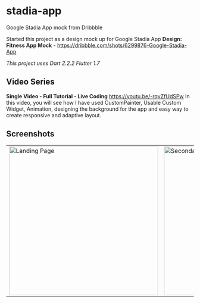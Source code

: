 # stadia-app

Google Stadia App mock from Dribbble

Started this project as a design mock up for Google Stadia App
**Design: Fitness App Mock** - https://dribbble.com/shots/6299876-Google-Stadia-App

*This project uses Dart 2.2.2*
*Flutter 1.7*

## Video Series

**Single Video - Full Tutorial - Live Coding** https://youtu.be/-rqvZfUdSPw
In this video, you will see how I have used CustomPainter, Usable Custom Widget, Animation, designing the background for the app and easy way to create responsive and adaptive layout.


## Screenshots
<table style={border:"none"}><tr><td><img src="https://github.com/TechieBlossom/stadia_app_concept/blob/master/screenshots/landing_page.png" alt="Landing Page" width="400"/></td><td><img src="https://github.com/TechieBlossom/stadia_app_concept/blob/master/screenshots/secondary_home_page.png" alt="Secondary Home Page" width="400"/></td></tr></table>
